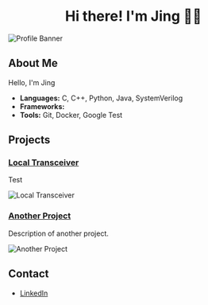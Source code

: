 <h1 align="center">Hi there! I'm Jing <span class="wave">👋🏻</span></h1>

![Profile Banner](https://your-image-url.com/banner.png)

## About Me
Hello, I'm Jing 

- **Languages:** C, C++, Python, Java, SystemVerilog
- **Frameworks:** 
- **Tools:** Git, Docker, Google Test

## Projects
### [Local Transceiver](https://github.com/yourusername/local-transceiver)
Test

![Local Transceiver](https://your-image-url.com/local-transceiver.png)

### [Another Project](https://github.com/yourusername/another-project)
Description of another project.

![Another Project](https://your-image-url.com/another-project.png)

## Contact
- [LinkedIn](https://www.linkedin.com/in/jngm/)
